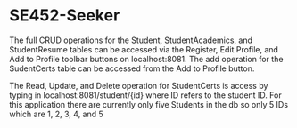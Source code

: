# SE452-Seeker

The full CRUD operations for the Student, StudentAcademics, and StudentResume tables  can be accessed via the Register, Edit Profile, and Add to Profile toolbar buttons on localhost:8081. The add operation for the SudentCerts table can be accessed from the Add to Profile button. 

The Read, Update, and Delete operation for StudentCerts is access by typing in localhost:8081/student/{id} where ID refers to the student ID. For this application there are currently only five Students in the db so only 5 IDs which are 1, 2, 3, 4, and 5 